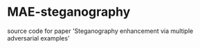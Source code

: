# MAE-steganography
source code for paper 'Steganography enhancement via multiple adversarial examples'
